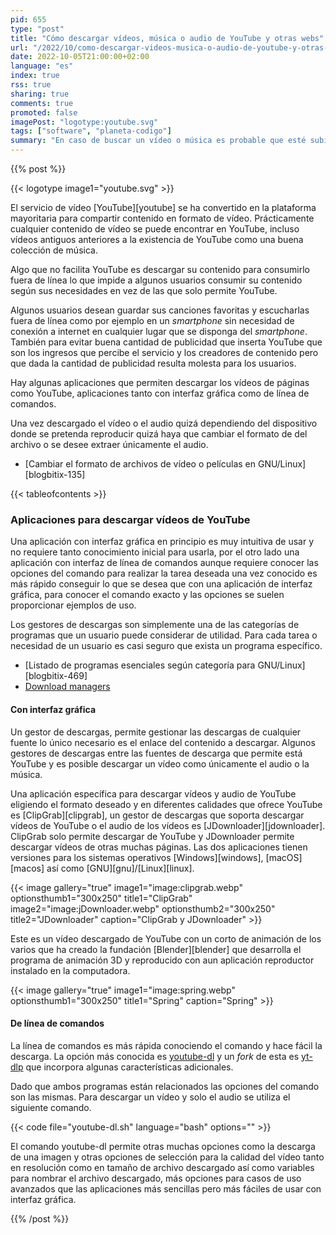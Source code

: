 ```yaml
---
pid: 655
type: "post"
title: "Cómo descargar vídeos, música o audio de YouTube y otras webs"
url: "/2022/10/como-descargar-videos-musica-o-audio-de-youtube-y-otras-webs/"
date: 2022-10-05T21:00:00+02:00
language: "es"
index: true
rss: true
sharing: true
comments: true
promoted: false
imagePost: "logotype:youtube.svg"
tags: ["software", "planeta-codigo"]
summary: "En caso de buscar un vídeo o música es probable que esté subido en YouTube, en el caso de las canciones muchas incluyen el vídeo original que acompaña la canción y de artistas de varias décadas anteriores al inicio de YouTube. Además de contenido antiguo hay muchas personas dedicadas a crear contenido nuevo ya sea como _videoblogs_ o _podcasts_. Con todo el contenido disponible en YouTube descargar un vídeo o solo audio de un vídeo es algo deseado pero que no permite YouTube directamente pero hay aplicaciones que permiten descargar el contenido de YouTube."
---
```


{{% post %}}

{{< logotype image1="youtube.svg" >}}

El servicio de vídeo [YouTube][youtube] se ha convertido en la plataforma mayoritaria para compartir contenido en formato de vídeo. Prácticamente cualquier contenido de vídeo se puede encontrar en YouTube, incluso vídeos antiguos anteriores a la existencia de YouTube como una buena colección de música.

Algo que no facilita YouTube es descargar su contenido para consumirlo fuera de línea lo que impide a algunos usuarios consumir su contenido según sus necesidades en vez de las que solo permite YouTube.

Algunos usuarios desean guardar sus canciones favoritas y escucharlas fuera de línea como por ejemplo en un _smartphone_ sin necesidad de conexión a internet en cualquier lugar que se disponga del _smartphone_. También para evitar buena cantidad de publicidad que inserta YouTube que son los ingresos que percibe el servicio y los creadores de contenido pero que dada la cantidad de publicidad resulta molesta para los usuarios.

Hay algunas aplicaciones que permiten descargar los vídeos de páginas como YouTube, aplicaciones tanto con interfaz gráfica como de línea de comandos.

Una vez descargado el vídeo o el audio quizá dependiendo del dispositivo donde se pretenda reproducir quizá haya que cambiar el formato de del archivo o se desee extraer únicamente el audio.

* [Cambiar el formato de archivos de vídeo o películas en GNU/Linux][blogbitix-135]

{{< tableofcontents >}}

### Aplicaciones para descargar vídeos de YouTube

Una aplicación con interfaz gráfica en principio es muy intuitiva de usar y no requiere tanto conocimiento inicial para usarla, por el otro lado una aplicación con interfaz de línea de comandos aunque requiere conocer las opciones del comando para realizar la tarea deseada una vez conocido es más rápido conseguir lo que se desea que con una aplicación de interfaz gráfica, para conocer el comando exacto y las opciones se suelen proporcionar ejemplos de uso.

Los gestores de descargas son simplemente una de las categorías de programas que un usuario puede considerar de utilidad. Para cada tarea o necesidad de un usuario es casi seguro que exista un programa específico.

* [Listado de programas esenciales según categoría para GNU/Linux][blogbitix-469]
* [Download managers](https://wiki.archlinux.org/title/List_of_applications#Download_managers)

#### Con interfaz gráfica

Un gestor de descargas, permite gestionar las descargas de cualquier fuente lo único necesario es el enlace del contenido a descargar. Algunos gestores de descargas entre las fuentes de descarga que permite está YouTube y es posible descargar un vídeo como únicamente el audio o la música.

Una aplicación específica para descargar vídeos y audio de YouTube eligiendo el formato deseado y en diferentes calidades que ofrece YouTube es [ClipGrab][clipgrab], un gestor de descargas que soporta descargar vídeos de YouTube o el audio de los vídeos es [JDownloader][jdownloader]. ClipGrab solo permite descargar de YouTube y JDownloader permite descargar vídeos de otras muchas páginas. Las dos aplicaciones tienen versiones para los sistemas operativos [Windows][windows], [macOS][macos] así como [GNU][gnu]/[Linux][linux].

{{< image
    gallery="true"
    image1="image:clipgrab.webp" optionsthumb1="300x250" title1="ClipGrab"
    image2="image:jDownloader.webp" optionsthumb2="300x250" title2="JDownloader"
    caption="ClipGrab y JDownloader" >}}

Este es un vídeo descargado de YouTube con un corto de animación de los varios que ha creado la fundación [Blender][blender] que desarrolla el programa de animación 3D y reproducido con aun aplicación reproductor instalado en la computadora.

{{< image
    gallery="true"
    image1="image:spring.webp" optionsthumb1="300x250" title1="Spring"
    caption="Spring" >}}

#### De línea de comandos

La línea de comandos es más rápida conociendo el comando y hace fácil la descarga. La opción más conocida es [youtube-dl](https://github.com/ytdl-org/youtube-dl/) y un _fork_ de esta es [yt-dlp](https://github.com/yt-dlp/yt-dlp) que incorpora algunas características adicionales.

Dado que ambos programas están relacionados las opciones del comando son las mismas. Para descargar un vídeo y solo el audio se utiliza el siguiente comando.

{{< code file="youtube-dl.sh" language="bash" options="" >}}

El comando youtube-dl permite otras muchas opciones como la descarga de una imagen y otras opciones de selección para la calidad del vídeo tanto en resolución como en tamaño de archivo descargado así como variables para nombrar el archivo descargado, más opciones para casos de uso avanzados que las aplicaciones más sencillas pero más fáciles de usar con interfaz gráfica.

{{% /post %}}
